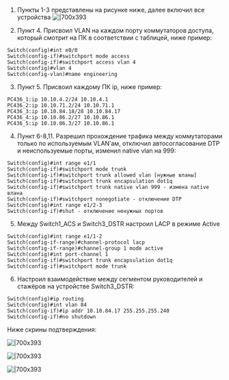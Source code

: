 1. Пункты 1-3 представлены на рисунке ниже, далее включил все устройства
![|700x393](Лабораторная%20№2.%20VLAN.-19.10.2025-21_10.png)

2. Пункт 4. Присвоил VLAN на каждом порту коммутаторов доступа, который смотрит на ПК в соответствии с таблицей, ниже пример:

```
Switch(config)#int e0/0
Switch(config-if)#switchport mode access
Switch(config-if)#switchport access vlan 4
Switch(config)#vlan 4
Switch(config-vlan)#name engineering
```

3. Пункт 5. Присвоил каждому ПК ip, ниже пример:
```
PC436_1:ip 10.10.4.2/24 10.10.4.1
PC436_2:ip 10.10.71.2/24 10.10.71.1
PC436_3:ip 10.10.84.18/28 10.10.84.17
PC436_4:ip 10.10.86.2/27 10.10.86.1
PC436_5:ip 10.10.86.3/27 10.10.86.1
```

4. Пункт 6-8,11. Разрешил прохождение трафика между коммутаторами только по используемым VLAN’ам, отключил автосогласование DTP и неиспользуемые порты, изменил native vlan на 999:

```
Switch(config)#int range e1/1
Switch(config-if)#switchport mode trunk
Switch(config-if)#switchport trunk allowed vlan [нужные вланы]
Switch(config-if)#switchport trunk encapsulation dot1q
Switch(config-if)#switchport trunk native vlan 999 - измена native влана
Switch(config-if)#switchport nonegotiate - отключение DTP
Switch(config)#int range e1/2-3
Switch(config-if)#shut - отключение ненужных портов
```

5. Между Switch1_ACS и Switch3_DSTR настроил LACP в режиме Active
```
Switch(config)#int range e1/1-2
Switch(config-if-range)#channel-protocol lacp
Switch(config-if-range)#channel-group 1 mode active
Switch(config)#int port-channel 1
Switch(config-if)#switchport trunk encapsulation dot1q
Switch(config-if)#switchport mode trunk
```

6. Настроил взаимодействие между сегментом руководителей и стажёров на устройстве Switch3_DSTR:
```
Switch(config)#ip routing
Switch(config)#int vlan 84
Switch(config-if)#ip addr 10.10.84.17 255.255.255.240
Switch(config-if)#no shutdown
```

Ниже скрины подтверждения:

![|700x393](Лабораторная%20№2.%20VLAN.-20.10.2025-00_10.png)

![|700x393](Лабораторная%20№2.%20VLAN.-20.10.2025-00_10-1.png)

![|700x393](Лабораторная%20№2.%20VLAN.-20.10.2025-00_10-2.png)

